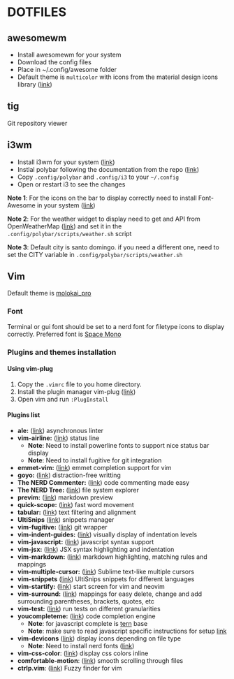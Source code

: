# DOTFILES

## awesomewm

* Install awesomewm for your system
* Download the config files
* Place in ~/.config/awesome folder
* Default theme is `multicolor` with icons from the material design icons library ([link](https://materialdesignicons.com/))

## tig
Git repository viewer

## i3wm

* Install i3wm for your system ([link](https://i3wm.org/))
* Instlal polybar following the documentation from the repo ([link](https://github.com/jaagr/polybar))
* Copy `.config/polybar` and `.config/i3` to your `~/.config`
* Open or restart i3 to see the changes

**Note 1**: For the icons on the bar to display correctly need to install Font-Awesome in your system ([link](https://fontawesome.com/how-to-use/on-the-desktop/setup/getting-started))

**Note 2**: For the weather widget to display need to get and API from OpenWeatherMap ([link](https://openweathermap.org/)) and set it in the `.config/polybar/scripts/weather.sh` script

**Note 3**: Default city is santo domingo. if you need a different one, need to set the CITY variable in `.config/polybar/scripts/weather.sh`

## Vim
Default theme is [molokai_pro](https://github.com/phanviet/vim-monokai-pro)
### Font
Terminal or gui font should be set to a nerd font for filetype icons to display correctly.
Preferred font is [Space Mono](https://github.com/ryanoasis/nerd-fonts/tree/master/patched-fonts/SpaceMono)
### Plugins and themes installation
#### Using vim-plug
1. Copy the `.vimrc` file to you home directory.
2. Install the plugin manager vim-plug ([link](https://github.com/maximodleon/dotfiles))
3. Open vim and run `:PlugInstall`
#### Plugins list
* **ale:** ([link](https://github.com/w0rp/ale)) asynchronous linter
* **vim-airline:** ([link](https://github.com/vim-airline/vim-airline)) status line
    * **Note**: Need to install powerline fonts to support nice status bar display
    * **Note**: Need to install fugitive for git integration
* **emmet-vim:** ([link](https://github.com/mattn/emmet-vim)) emmet completion support for vim
* **goyo:** ([link](https://github.com/junegunn/goyo.vim)) distraction-free writting
* **The NERD Commenter:** ([link](https://github.com/scrooloose/nerdcommenter)) code commenting made easy
* **The NERD Tree:** ([link](https://github.com/scrooloose/nerdtree)) file system explorer
* **previm:** ([link](https://github.com/previm/previm)) markdown preview
* **quick-scope:** ([link](https://github.com/unblevable/quick-scope)) fast word movement
* **tabular:** ([link](https://github.com/godlygeek/tabular)) text filtering and alignment
* **UltiSnips** ([link](https://github.com/sirver/ultisnips)) snippets manager
* **vim-fugitive:** ([link](https://github.com/tpope/vim-fugitive)) git wrapper
* **vim-indent-guides:** ([link](https://github.com/nathanaelkane/vim-indent-guides)) visually display of indentation levels
* **vim-javascript:** ([link](https://github.com/pangloss/vim-javascript)) javascript syntax support
* **vim-jsx:** ([link](https://github.com/mxw/vim-jsx)) JSX syntax highlighting and indentation
* **vim-markdown:** ([link](https://github.com/plasticboy/vim-markdown)) markdown highlighting, matching rules and mappings
* **vim-multiple-cursor:** ([link](https://github.com/terryma/vim-multiple-cursors)) Sublime text-like multiple cursors
* **vim-snippets** ([link](https://github.com/honza/vim-snippets)) UltiSnips snippets for different languages
* **vim-startify:** ([link](https://github.com/mhinz/vim-startify)) start screen for vim and neovim
* **vim-surround:** ([link](https://github.com/tpope/vim-surround)) mappings for easy delete, change and add surrounding parentheses, brackets, quotes, etc
* **vim-test:** ([link](https://github.com/janko-m/vim-test)) run tests on different granularities
* **youcompleteme:** ([link](https://github.com/valloric/youcompleteme)) code completion engine
    * **Note**: for javascript complete is [tern](http://ternjs.net/) base
    * **Note**: make sure to read javascript specific instructions for setup [link](https://github.com/valloric/youcompleteme#javascript-semantic-completion)
* **vim-devicons** ([link](https://github.com/ryanoasis/vim-devicons)) display icons depending on file type
    * **Note**: Need to install nerd fonts ([link](https://github.com/ryanoasis/nerd-fonts))
* **vim-css-color**: ([link](https://github.com/ap/vim-css-color)) display css colors inline
* **comfortable-motion**: ([link](https://github.com/yuttie/comfortable-motion.vim)) smooth scrolling through files
* **ctrlp.vim**: ([link](https://github.com/ctrlpvim/ctrlp.vim)) Fuzzy finder for vim
